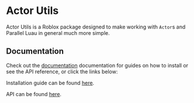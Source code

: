# Actor Utils

Actor Utils is a Roblox package designed to make working with `Actor`s and Parallel Luau in general much more simple.

## Documentation

Check out the [documentation](https://its-a-bit-random.github.io/ActorUtils) documentation for guides on how to install or see the API reference, or click the links below:

Installation guide can be found [here](https://its-a-bit-random.github.io/ActorUtils/Setup/Setup.html).

API can be found [here](https://its-a-bit-random.github.io/ActorUtils/Api/ActorUtils.html).